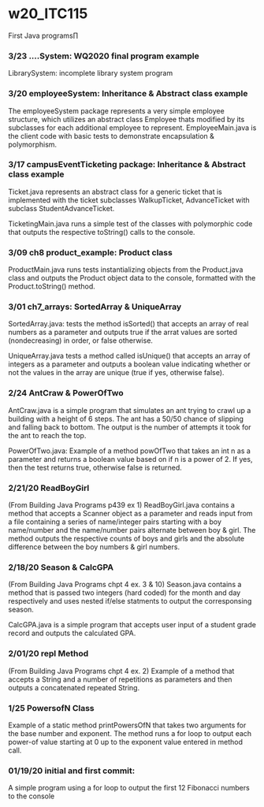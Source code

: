 # w20_ITC115
First Java programs∏

### 3/23 ....System: WQ2020 final program example
LibrarySystem: incomplete library system program

### 3/20 employeeSystem: Inheritance & Abstract class example
The employeeSystem package represents a very simple employee structure, which utilizes an abstract class Employee thats modified by its subclasses for each additional employee to represent. EmployeeMain.java is the client code with basic tests to demonstrate encapsulation & polymorphism.

### 3/17 campusEventTicketing package: Inheritance & Abstract class example
Ticket.java represents an abstract class for a generic ticket that is implemented with the ticket subclasses WalkupTicket, AdvanceTicket with subclass StudentAdvanceTicket. 

TicketingMain.java runs a simple test of the classes with polymorphic code that outputs the respective toString() calls to the console.

### 3/09 ch8 product_example: Product class
ProductMain.java runs tests instantializing objects from the Product.java class and outputs the Product object data to the console, formatted with the Product.toString() method.

### 3/01 ch7_arrays: SortedArray & UniqueArray
SortedArray.java: tests the method isSorted() that accepts an array of real numbers as a parameter and outputs true if the arrat values are sorted (nondecreasing) in order, or false otherwise.

UniqueArray.java tests a method called isUnique() that accepts an array of integers as a parameter and outputs a boolean value indicating whether or not the values in the array are unique (true if yes, otherwise false).

### 2/24 AntCraw & PowerOfTwo
AntCraw.java is a simple program that simulates an ant trying to crawl up a building with a height of 6 steps. The ant has a 50/50 chance of slipping and falling back to bottom. The output is the number of attempts it took for the ant to reach the top.

PowerOfTwo.java: Example of a method powOfTwo that takes an int n as a parameter and returns a boolean value based on if n is a power of 2. If yes, then the test returns true, otherwise false is returned. 

### 2/21/20 ReadBoyGirl
(From Building Java Programs p439 ex 1)
ReadBoyGirl.java contains a method that accepts a Scanner object as a parameter and reads input from a file containing a series of name/integer pairs starting with a boy name/number and the name/number pairs alternate between boy & girl. The method outputs the respective counts of boys and girls and the absolute difference between the boy numbers & girl numbers.

### 2/18/20 Season & CalcGPA
(From Building Java Programs chpt 4 ex. 3 & 10)
Season.java contains a method that is passed two integers (hard coded) for the month and day respectively and uses nested if/else statments to output the corresponsing season.

CalcGPA.java is a simple program that accepts user input of a student grade record and outputs the calculated GPA.

### 2/01/20 repl Method
(From Building Java Programs chpt 4 ex. 2)
Example of a method that accepts a String and a number of repetitions as parameters and then outputs a concatenated repeated String. 

### 1/25 PowersofN Class
Example of a static method printPowersOfN that takes two arguments for the base number and exponent. The method runs a for loop to output each power-of value starting at 0 up to the exponent value entered in method call.

### 01/19/20 initial and first commit:
A simple program using a for loop to output the first 12 Fibonacci numbers to the console



